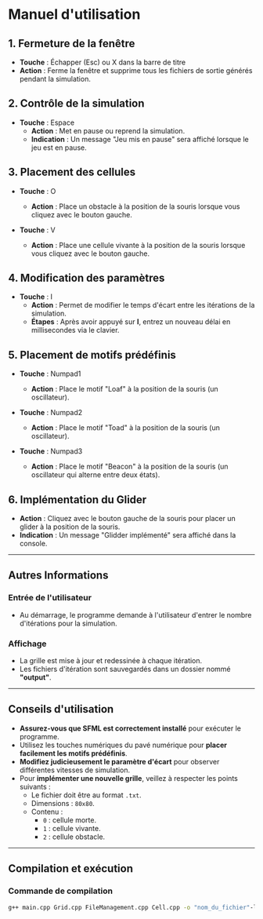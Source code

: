 # Manuel d'utilisation

## 1. Fermeture de la fenêtre
- **Touche** : Échapper (Esc) ou X dans la barre de titre  
- **Action** : Ferme la fenêtre et supprime tous les fichiers de sortie générés pendant la simulation.  

## 2. Contrôle de la simulation
- **Touche** : Espace  
  - **Action** : Met en pause ou reprend la simulation.  
  - **Indication** : Un message "Jeu mis en pause" sera affiché lorsque le jeu est en pause.  

## 3. Placement des cellules
- **Touche** : O  
  - **Action** : Place un obstacle à la position de la souris lorsque vous cliquez avec le bouton gauche.  

- **Touche** : V  
  - **Action** : Place une cellule vivante à la position de la souris lorsque vous cliquez avec le bouton gauche.  

## 4. Modification des paramètres
- **Touche** : I  
  - **Action** : Permet de modifier le temps d'écart entre les itérations de la simulation.  
  - **Étapes** : Après avoir appuyé sur **I**, entrez un nouveau délai en millisecondes via le clavier.  

## 5. Placement de motifs prédéfinis
- **Touche** : Numpad1  
  - **Action** : Place le motif "Loaf" à la position de la souris (un oscillateur).  

- **Touche** : Numpad2  
  - **Action** : Place le motif "Toad" à la position de la souris (un oscillateur).  

- **Touche** : Numpad3  
  - **Action** : Place le motif "Beacon" à la position de la souris (un oscillateur qui alterne entre deux états).  

## 6. Implémentation du Glider
- **Action** : Cliquez avec le bouton gauche de la souris pour placer un glider à la position de la souris.  
- **Indication** : Un message "Glidder implémenté" sera affiché dans la console.  

---

## Autres Informations

### Entrée de l'utilisateur
- Au démarrage, le programme demande à l'utilisateur d'entrer le nombre d'itérations pour la simulation.  

### Affichage
- La grille est mise à jour et redessinée à chaque itération.  
- Les fichiers d'itération sont sauvegardés dans un dossier nommé **"output"**.  

---

## Conseils d'utilisation

- **Assurez-vous que SFML est correctement installé** pour exécuter le programme.  
- Utilisez les touches numériques du pavé numérique pour **placer facilement les motifs prédéfinis**.  
- **Modifiez judicieusement le paramètre d'écart** pour observer différentes vitesses de simulation.  
- Pour **implémenter une nouvelle grille**, veillez à respecter les points suivants :  
  - Le fichier doit être au format `.txt`.  
  - Dimensions : `80x80`.  
  - Contenu :  
    - `0` : cellule morte.  
    - `1` : cellule vivante.  
    - `2` : cellule obstacle.  

---

## Compilation et exécution

### Commande de compilation
```bash
g++ main.cpp Grid.cpp FileManagement.cpp Cell.cpp -o "nom_du_fichier"-lsfml-graphics-lsfml-window-lsfml-system

